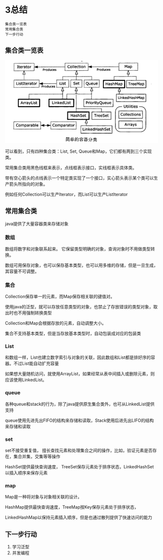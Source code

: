 # 3总结
    集合类一览表
    常用集合类
    下一步行动

## 集合类一览表

![view](view.png)

可以看到，只有四种集合类：List, Set, Queue和Map，它们都有两到三个实现类。

常用集合类用黑色线框来表示，点线框表示接口，实线框表示具体类。

带有空心箭头的点线表示一个特定类实现了一个接口，实心箭头表示某个类可以生产箭头所指向的对象。

例如任何Collection可以生产Iterator，而List可以生产ListIterator

## 常用集合类
java提供了大量容器类来存储对象

### 数组

数组将数字和对象联系起来。 它保留类型明确的对象，查询对象时不用做类型转换。

数组可用保存对象，也可以保存基本类型，也可以用多维的存储，但是一旦生成，其容量不可调整。

### 集合

Collection保存单一的元素，而Map保存相关联的键值对。

使用java的泛型，就可以存放任意类型的对象，也禁止了存放错误的类型对象，取出时也不用强制转换类型

Collection和Map会根据存放的元素，自动调整大小。

集合不支持基本类型，但是当存放基本类型时，自动包装成对应的包装类

### List

和数组一样，List也建立数字索引与对象的关联，因此数组和List都是排好序的容器。不过List能自动扩充容量

如果想大量随机访问，就使用ArrayList，如果经常从表中间插入或删除元素，则应该使用LinkedList。

### queue

各种queue和stack的行为，除了java提供原生集合类外，也可从LinkedList提供支持

queue使用先进先出FIFO的结构来存储和读取，Stack使用后进先出LIFO的结构来存储和读取

### set

set不接受重复值， 擅长查找元素和处理集合之间的操作，比如，验证元素是否存在，集合并集，交集等等操作

HashSet提供最快查询速度， TreeSet保存元素处于排序状态，LinkedHashSet以插入顺序来保存元素

### map
Map是一种将对象与对象相关联的设计。

HashMap提供最快查询速度，TreeMap按Key保存元素处于排序状态，

LinkedHashMap以保持元素插入顺序，但是也通过散列提供了快速访问的能力

## 下一步行动

1. 学习泛型
2. 并发编程

